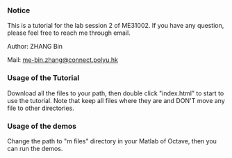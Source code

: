 ### Notice
This is a tutorial for the lab session 2 of ME31002. If you have any question, please feel free
to reach me through email.

Author: ZHANG Bin

Mail: me-bin.zhang@connect.polyu.hk
### Usage of the Tutorial
Download all the files to your path, then double click "index.html" to start to use the tutorial.
Note that keep all files where they are and DON'T move any file to other directories.

### Usage of the demos
Change the path to "m files" directory in your Matlab of Octave, then you
can run the demos.
